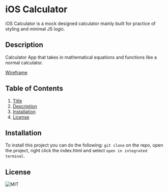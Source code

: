 # iOS Calculator
iOS Calculator is a mock designed calculator mainly built for practice of styling and minimal JS logic.

## Description
Calculator App that takes in mathematical equations and functions like a normal calculator.

[Wireframe](https://excalidraw.com/#room=00d166a40614151dbeea,e9HXBJ32S6rvES-Bk0i1LQ)

## Table of Contents
1.  [Title](#title)
2.  [Description](#description)
3.  [Installation](#installation)
4.  [License](#license)



## Installation
To install this project you can do the following: `git clone` on the repo, open the project, right click the index.html and select `open in integrated terminal`.

## License
![MIT](https://img.shields.io/badge/license-MIT-blue)
